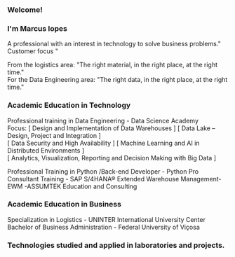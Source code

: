 
### Welcome!
### I'm Marcus lopes

A professional with an interest in technology to solve business problems." Customer focus "

From the logistics area: "The right material, in the right place, at the right time."\
For the Data Engineering area: "The right data, in the right place, at the right time."

### Academic Education in Technology

Professional training in Data Engineering - Data Science Academy \
Focus: [ Design and Implementation of Data Warehouses ] [ Data Lake – Design, Project and Integration ] \
[ Data Security and High Availability ] [ Machine Learning and AI in Distributed Environments ] \
[ Analytics, Visualization, Reporting and Decision Making with Big Data ]

Professional Training in Python /Back-end Developer - Python Pro \
Consultant Training - SAP S/4HANA® Extended Warehouse Management-EWM -ASSUMTEK Education and Consulting 


### Academic Education in Business
Specialization in Logistics - UNINTER International University Center \
Bachelor of Business Administration - Federal University of Viçosa

### Technologies studied and applied in laboratories and projects.

